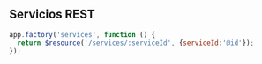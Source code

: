 ## Servicios REST

```javascript
app.factory('services', function () {
  return $resource('/services/:serviceId', {serviceId:'@id'});
});
```
